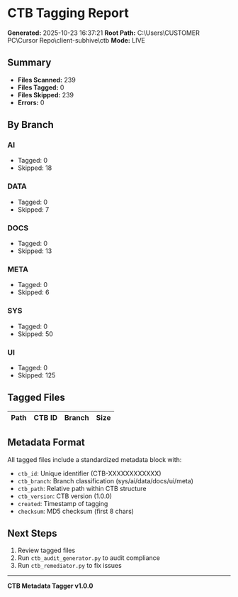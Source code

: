 # CTB Tagging Report

**Generated:** 2025-10-23 16:37:21
**Root Path:** C:\Users\CUSTOMER PC\Cursor Repo\client-subhive\ctb
**Mode:** LIVE

## Summary

- **Files Scanned:** 239
- **Files Tagged:** 0
- **Files Skipped:** 239
- **Errors:** 0

## By Branch

### AI

- Tagged: 0
- Skipped: 18

### DATA

- Tagged: 0
- Skipped: 7

### DOCS

- Tagged: 0
- Skipped: 13

### META

- Tagged: 0
- Skipped: 6

### SYS

- Tagged: 0
- Skipped: 50

### UI

- Tagged: 0
- Skipped: 125

## Tagged Files

| Path | CTB ID | Branch | Size |
|------|--------|--------|------|


## Metadata Format

All tagged files include a standardized metadata block with:

- `ctb_id`: Unique identifier (CTB-XXXXXXXXXXXX)
- `ctb_branch`: Branch classification (sys/ai/data/docs/ui/meta)
- `ctb_path`: Relative path within CTB structure
- `ctb_version`: CTB version (1.0.0)
- `created`: Timestamp of tagging
- `checksum`: MD5 checksum (first 8 chars)

## Next Steps

1. Review tagged files
2. Run `ctb_audit_generator.py` to audit compliance
3. Run `ctb_remediator.py` to fix issues

---

**CTB Metadata Tagger v1.0.0**
